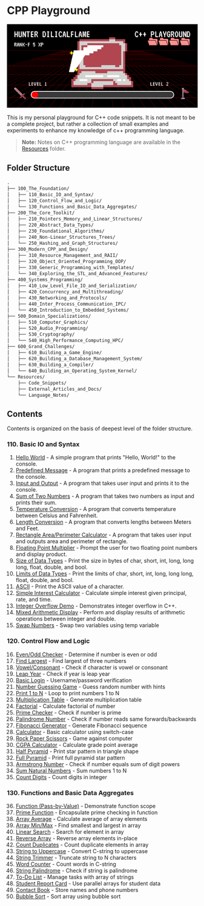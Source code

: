 # CPP Playground

![Image](progress_card_animated.gif)

This is my personal playground for C++ code snippets.
It is not meant to be a complete project,
but rather a collection of small examples and experiments
to enhance my knowledge of c++ programming language.

> **Note:** Notes on C++ programming language are available in the [Resources](Resources/README.md) folder.

## Folder Structure

```folder
.
├── 100_The_Foundation/
│   ├── 110_Basic_IO_and_Syntax/
│   ├── 120_Control_Flow_and_Logic/
│   └── 130_Functions_and_Basic_Data_Aggregates/
├── 200_The_Core_Toolkit/
│   ├── 210_Pointers_Memory_and_Linear_Structures/
│   ├── 220_Abstract_Data_Types/
│   ├── 230_Foundational_Algorithms/
│   ├── 240_Non-Linear_Structures_Trees/
│   └── 250_Hashing_and_Graph_Structures/
├── 300_Modern_CPP_and_Design/
│   ├── 310_Resource_Management_and_RAII/
│   ├── 320_Object_Oriented_Programming_OOP/
│   ├── 330_Generic_Programming_with_Templates/
│   └── 340_Exploring_the_STL_and_Advanced_Features/
├── 400_Systems_Programming/
│   ├── 410_Low_Level_File_IO_and_Serialization/
│   ├── 420_Concurrency_and_Multithreading/
│   ├── 430_Networking_and_Protocols/
│   ├── 440_Inter_Process_Communication_IPC/
│   └── 450_Introduction_to_Embedded_Systems/
├── 500_Domain_Specializations/
│   ├── 510_Computer_Graphics/
│   ├── 520_Audio_Programming/
│   ├── 530_Cryptography/
│   └── 540_High_Performance_Computing_HPC/
├── 600_Grand_Challenges/
│   ├── 610_Building_a_Game_Engine/
│   ├── 620_Building_a_Database_Management_System/
│   ├── 630_Building_a_Compiler/
│   └── 640_Building_an_Operating_System_Kernel/
└── Resources/
    ├── Code_Snippets/
    ├── External_Articles_and_Docs/
    └── Language_Notes/
```

## Contents
Contents is organized on the basis of deepest level of the folder structure.

### 110. Basic IO and Syntax
1. [Hello World](100_The_Foundation/110_Basic_IO_and_Syntax/001_hello_world.cpp) - A simple program that prints "Hello, World!" to the console.
2. [Predefined Message](100_The_Foundation/110_Basic_IO_and_Syntax/002_predefined_msg.cpp) - A program that prints a predefined message to the console.
3. [Input and Output](100_The_Foundation/110_Basic_IO_and_Syntax/003_input_output.cpp) - A program that takes user input and prints it to the console.
4. [Sum of Two Numbers](100_The_Foundation/110_Basic_IO_and_Syntax/004_sum.cpp) - A program that takes two numbers as input and prints their sum.
5. [Temperature Conversion](100_The_Foundation/110_Basic_IO_and_Syntax/005_temp_conversion.cpp) - A program that converts temperature between Celsius and Fahrenheit.
6. [Length Conversion](100_The_Foundation/110_Basic_IO_and_Syntax/006_len_conversion.cpp) - A program that converts lengths between Meters and Feet.
7. [Rectangle Area/Perimeter Calculator](100_The_Foundation/110_Basic_IO_and_Syntax/007_rect_peri_calc.cpp) - A program that takes user input and outputs area and perimeter of rectangle.
8. [Floating Point Multiplier](100_The_Foundation/110_Basic_IO_and_Syntax/008_floating_pt_multiplier.cpp) - Prompt the user for two floating point numbers and display product.
9. [Size of Data Types](100_The_Foundation/110_Basic_IO_and_Syntax/009_size-of_data-types.cpp) - Print the size in bytes of char, short, int, long, long long, float, double, and bool.
10. [Limits of Data Types](100_The_Foundation/110_Basic_IO_and_Syntax/010_limits_data-types.cpp) - Print the limits of char, short, int, long, long long, float, double, and bool.
11. [ASCII](100_The_Foundation/110_Basic_IO_and_Syntax/011_ascii.cpp) - Print the ASCII value of a character.
12. [Simple Interest Calculator](100_The_Foundation/110_Basic_IO_and_Syntax/012_simple_interest_calc.cpp) - Calculate simple interest given principal, rate, and time.
13. [Integer Overflow Demo](100_The_Foundation/110_Basic_IO_and_Syntax/013_overflow_underflow.cpp) - Demonstrates integer overflow in C++.
14. [Mixed Arithmetic Display](100_The_Foundation/110_Basic_IO_and_Syntax/014_mixed_arithmetic.cpp) - Perform and display results of arithmetic operations between integer and double.
15. [Swap Numbers](100_The_Foundation/110_Basic_IO_and_Syntax/015_swapping.cpp) - Swap two variables using temp variable

### 120. Control Flow and Logic

16. [Even/Odd Checker](100_The_Foundation/120_Control_Flow_and_Logic/016_even_odd_check.cpp) - Determine if number is even or odd
17. [Find Largest](100_The_Foundation/120_Control_Flow_and_Logic/017_largest_number.cpp) - Find largest of three numbers
18. [Vowel/Consonant](100_The_Foundation/120_Control_Flow_and_Logic/018_vowel_consonant_checker.cpp) - Check if character is vowel or consonant
19. [Leap Year](100_The_Foundation/120_Control_Flow_and_Logic/019_leap_year.cpp) - Check if year is leap year
20. [Basic Login](100_The_Foundation/120_Control_Flow_and_Logic/020_basic_login_system.cpp) - Username/password verification
21. [Number Guessing Game](100_The_Foundation/120_Control_Flow_and_Logic/021_number_guessing.cpp) - Guess random number with hints
22. [Print 1 to N](100_The_Foundation/120_Control_Flow_and_Logic/022_print_num_1_to_n.cpp) - Loop to print numbers 1 to N
23. [Multiplication Table](100_The_Foundation/120_Control_Flow_and_Logic/023_mul_table_gen.cpp) - Generate multiplication table
24. [Factorial](100_The_Foundation/120_Control_Flow_and_Logic/024_factorial.cpp) - Calculate factorial of number
25. [Prime Checker](100_The_Foundation/120_Control_Flow_and_Logic/025_check_prime.cpp) - Check if number is prime
26. [Palindrome Number](100_The_Foundation/120_Control_Flow_and_Logic/026_palindrome.cpp) - Check if number reads same forwards/backwards
27. [Fibonacci Generator](100_The_Foundation/120_Control_Flow_and_Logic/027_fibonacci.cpp) - Generate Fibonacci sequence
28. [Calculator]() - Basic calculator using switch-case
29. [Rock Paper Scissors]() - Game against computer
30. [CGPA Calculator]() - Calculate grade point average
31. [Half Pyramid]() - Print star pattern in triangle shape
32. [Full Pyramid]() - Print full pyramid star pattern
33. [Armstrong Number]() - Check if number equals sum of digit powers
34. [Sum Natural Numbers]() - Sum numbers 1 to N
35. [Count Digits]() - Count digits in integer

### 130. Functions and Basic Data Aggregates
36. [Function (Pass-by-Value)]() - Demonstrate function scope
37. [Prime Function]() - Encapsulate prime checking in function
38. [Array Average]() - Calculate average of array elements
39. [Array Min/Max]() - Find smallest and largest in array
40. [Linear Search]() - Search for element in array
41. [Reverse Array]() - Reverse array elements in-place
42. [Count Duplicates]() - Count duplicate elements in array
43. [String to Uppercase]() - Convert C-string to uppercase
44. [String Trimmer]() - Truncate string to N characters
45. [Word Counter]() - Count words in C-string
46. [String Palindrome]() - Check if string is palindrome
47. [To-Do List]() - Manage tasks with array of strings
48. [Student Report Card]() - Use parallel arrays for student data
49. [Contact Book]() - Store names and phone numbers
50. [Bubble Sort]() - Sort array using bubble sort
